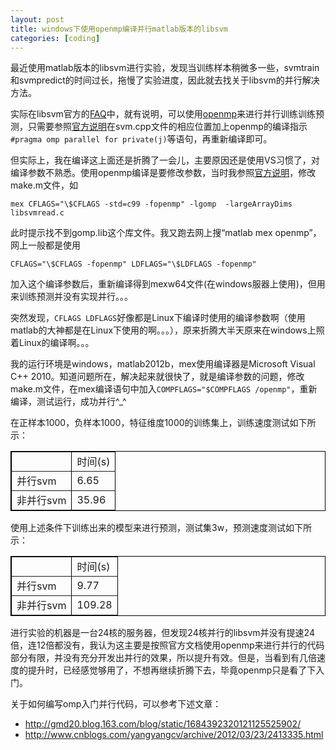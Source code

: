 ```yaml
---
layout: post
title: windows下使用openmp编译并行matlab版本的libsvm
categories: [coding]
---
```


最近使用matlab版本的libsvm进行实验，发现当训练样本稍微多一些，svmtrain和svmpredict的时间过长，拖慢了实验进度，因此就去找关于libsvm的并行解决方法。

实际在libsvm官方的[FAQ](http://www.csie.ntu.edu.tw/~cjlin/libsvm/faq.html)中，就有说明，可以使用[openmp](http://zh.wikipedia.org/wiki/OpenMP)来进行并行训练训练预测，只需要参照[官方说明](http://www.csie.ntu.edu.tw/~cjlin/libsvm/faq.html#f432)在svm.cpp文件的相应位置加上openmp的编译指示`#pragma omp parallel for private(j)`等语句，再重新编译即可。

但实际上，我在编译这上面还是折腾了一会儿，主要原因还是使用VS习惯了，对编译参数不熟悉。使用openmp编译是要修改参数，当时我参照[官方说明](http://www.csie.ntu.edu.tw/~cjlin/libsvm/faq.html#f8032)，修改make.m文件，如

`mex CFLAGS="\$CFLAGS -std=c99 -fopenmp" -lgomp  -largeArrayDims libsvmread.c`

此时提示找不到gomp.lib这个库文件。我又跑去网上搜“matlab mex openmp”，网上一般都是使用

`CFLAGS="\$CFLAGS -fopenmp" LDFLAGS="\$LDFLAGS -fopenmp"`

加入这个编译参数后，重新编译得到mexw64文件(在windows服器上使用)，但用来训练预测并没有实现并行。。。

突然发现，`CFLAGS LDFLAGS`好像都是Linux下编译时使用的编译参数啊（使用matlab的大神都是在Linux下使用的啊。。。），原来折腾大半天原来在windows上照着Linux的编译啊。。。

我的运行环境是windows，matlab2012b，mex使用编译器是Microsoft Visual C++ 2010。知道问题所在，解决起来就很快了，就是编译参数的问题，修改make.m文件，在mex编译语句中加入`COMPFLAGS="$COMPFLAGS /openmp"`，重新编译，测试运行，成功并行^_^

在正样本1000，负样本1000，特征维度1000的训练集上，训练速度测试如下所示：

<table width="300" border="1" bordercolor="black" cellspacing="1">
<tr>
<td> </td>
<td>时间(s)</td>
</tr>
<tr>
<td>并行svm</td>
<td>6.65</td>
</tr>
<tr>
<td>非并行svm</td>
<td>35.96</td>
</tr>
</table>

使用上述条件下训练出来的模型来进行预测，测试集3w，预测速度测试如下所示：

<table width="300" border="1" bordercolor="black" cellspacing="1">
<tr>
<td> </td>
<td>时间(s)</td>
</tr>
<tr>
<td>并行svm</td>
<td>9.77</td>
</tr>
<tr>
<td>非并行svm</td>
<td>109.28</td>
</tr>
</table>

进行实验的机器是一台24核的服务器，但发现24核并行的libsvm并没有提速24倍，连12倍都没有，我认为这主要是按照官方文档使用openmp来进行并行的代码部分有限，并没有充分开发出并行的效果，所以提升有效。但是，当看到有几倍速度的提升时，已经感觉够用了，不想再继续折腾下去，毕竟openmp只是看了下入门。

关于如何编写omp入门并行代码，可以参考下述文章：

* http://gmd20.blog.163.com/blog/static/1684392320121125525902/
* http://www.cnblogs.com/yangyangcv/archive/2012/03/23/2413335.html